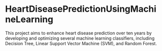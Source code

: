 # HeartDiseasePredictionUsingMachineLearning
This project aims to enhance heart disease prediction over ten years by developing and optimizing several machine learning classifiers, including Decision Tree, Linear Support Vector Machine (SVM), and Random Forest.
